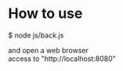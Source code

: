 How to use  
===============================
$ node js/back.js

and open a web browser  
access to "http://localhost:8080"  
